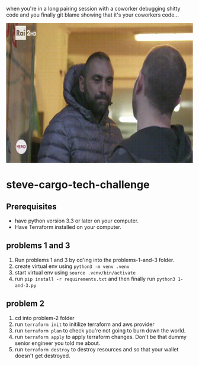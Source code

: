 when you're in a long pairing session with a coworker debugging shitty code and you finally git blame showing that it's your coworkers code...

![Alt Text](https://github.com/scorrea310/steve-cargo-tech-challenge/raw/main/no.gif)

# steve-cargo-tech-challenge

## Prerequisites
- have python version 3.3 or later on your computer.
- Have Terraform installed on your computer.
  
## problems 1 and 3  
1. Run problems 1 and 3 by cd'ing into the problems-1-and-3 folder.
2. create virtual env using `python3 -m venv .venv`
3. start virtual env using `source .venv/bin/activate`
4. run `pip install -r requirements.txt` and then finally run `python3 1-and-3.py`


## problem 2
1. cd into problem-2 folder
2. run `terraform init` to initilize terraform and aws provider
3. run `terraform plan` to check you're not going to burn down the world.
4. run `terraform apply` to apply terraform changes. Don't be that dummy senior engineer you told me about.
5. run `terraform destroy` to destroy resources and so that your wallet doesn't get destroyed.
